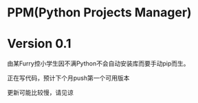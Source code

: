 # PPM(Python Projects Manager)
# Version 0.1

由某Furry控小学生因不满Python不会自动安装库而要手动pip而生。

正在写代码，预计下个月push第一个可用版本

更新可能比较慢，请见谅